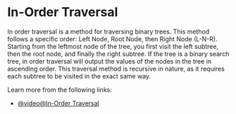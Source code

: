 # In-Order Traversal

In order traversal is a method for traversing binary trees. This method follows a specific order: Left Node, Root Node, then Right Node (L-N-R). Starting from the leftmost node of the tree, you first visit the left subtree, then the root node, and finally the right subtree. If the tree is a binary search tree, in order traversal will output the values of the nodes in the tree in ascending order. This traversal method is recursive in nature, as it requires each subtree to be visited in the exact same way.

Learn more from the following links:

- [@video@In-Order Traversal](https://youtu.be/lFq5mYUWEBk?si=GKRm1O278NCetnry)